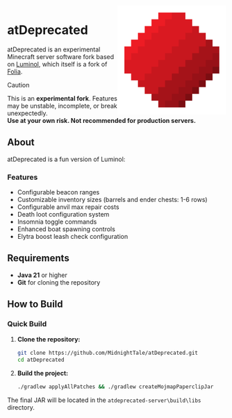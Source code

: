 <img src="./public/image/atDeprecated_logo.png" alt="Logo" align="right" width="250">

# atDeprecated

atDeprecated is an experimental Minecraft server software fork based on [Luminol](https://github.com/LuminolMC/Luminol), which itself is a fork of [Folia](https://github.com/PaperMC/Folia).

> [!CAUTION]
> This is an **experimental fork**. Features may be unstable, incomplete, or break unexpectedly.  
> **Use at your own risk. Not recommended for production servers.**

## About

atDeprecated is a fun version of Luminol:

### Features
- Configurable beacon ranges
- Customizable inventory sizes (barrels and ender chests: 1-6 rows)
- Configurable anvil max repair costs
- Death loot configuration system
- Insomnia toggle commands
- Enhanced boat spawning controls
- Elytra boost leash check configuration

## Requirements

- **Java 21** or higher
- **Git** for cloning the repository

## How to Build

### Quick Build

1.  **Clone the repository:**
    ```bash
    git clone https://github.com/MidnightTale/atDeprecated.git
    cd atDeprecated
    ```

2.  **Build the project:**
    ```bash
    ./gradlew applyAllPatches && ./gradlew createMojmapPaperclipJar
    ```

The final JAR will be located in the `atdeprecated-server\build\libs` directory.